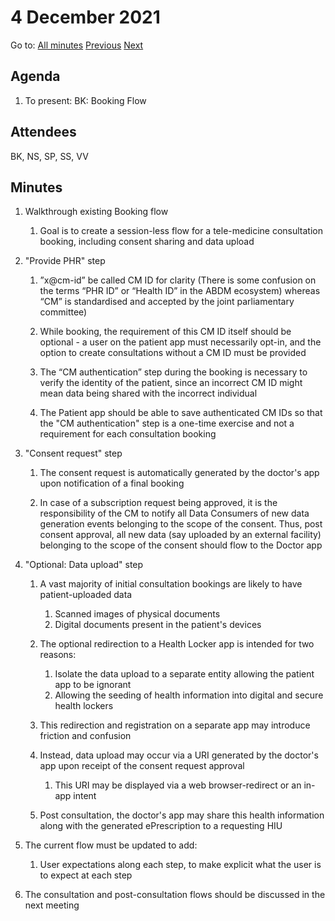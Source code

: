 # 4 December 2021

Go to: [All minutes](../index.md) [Previous](./mom-3011.md) [Next](./mom-0612.md)

## Agenda

1. To present: BK: Booking Flow


## Attendees

BK, NS, SP, SS, VV

## Minutes

1. Walkthrough existing Booking flow
	1. Goal is to create a session-less flow for a tele-medicine consultation booking, including consent sharing and data upload
	
2. "Provide PHR" step
	1. ”x@cm-id” be called CM ID for clarity (There is some confusion on the terms “PHR ID” or “Health ID” in the ABDM ecosystem) whereas “CM” is standardised and accepted by the joint parliamentary committee)

	2. While booking, the requirement of this CM ID itself should be optional - a user on the patient app must necessarily opt-in, and the option to create consultations without a CM ID must be provided
	3. The “CM authentication” step during the booking is necessary to verify the identity of the patient, since an incorrect CM ID might mean data being shared with the incorrect individual
	4. The Patient app should be able to save authenticated CM IDs so that the "CM authentication" step is a one-time exercise and not a requirement for each consultation booking
	
3. "Consent request" step
	1. The consent request is automatically generated by the doctor's app upon notification of a final booking

	2. In case of a subscription request being approved, it is the responsibility of the CM to notify all Data Consumers of new data generation events belonging to the scope of the consent. Thus, post consent approval, all new data (say uploaded by an external facility) belonging to the scope of the consent should flow to the Doctor app

4. "Optional: Data upload" step
	1. A vast majority of initial consultation bookings are likely to have patient-uploaded data
		1. Scanned images of physical documents
		2. Digital documents present in the patient's devices 	 

	2. The optional redirection to a Health Locker app is intended for two reasons:
		1. Isolate the data upload to a separate entity allowing the patient app to be ignorant
		2. Allowing the seeding of health information into digital and secure health lockers
	3. This redirection and registration on a separate app may introduce friction and confusion
	4. Instead, data upload may occur via a URI generated by the doctor's app upon receipt of the consent request approval
		1. This URI may be displayed via a web browser-redirect or an in-app intent
	5. Post consultation, the doctor's app may share this health information along with the generated ePrescription to a requesting HIU 

5. The current flow must be updated to add:
	1. User expectations along each step, to make explicit what the user is to expect at each step

6. The consultation and post-consultation flows should be discussed in the next meeting 	
		  
